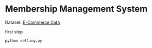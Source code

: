 # Membership Management System

Dataset: [E-Commerce Data](https://www.kaggle.com/datasets/benroshan/ecommerce-data?select=Sales+target.csv)

first step

```
python setting.py
```
